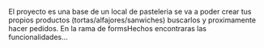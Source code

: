 El proyecto es una base de un local de pasteleria
se va a poder crear tus propios productos (tortas/alfajores/sanwiches)
buscarlos y proximamente hacer pedidos.
En la rama de formsHechos encontraras las funcionalidades...
